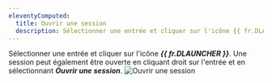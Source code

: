 ```yaml
---
eleventyComputed:
  title: Ouvrir une session
  description: Sélectionner une entrée et cliquer sur l'icône {{ fr.DLAUNCHER }}.
---
```

Sélectionner une entrée et cliquer sur l'icône ***{{ fr.DLAUNCHER }}***. Une session peut également être ouverte en cliquant droit sur l'entrée et en sélectionnant ***Ouvrir une session***.
![Ouvrir une session](https://cdnweb.devolutions.net/docs/docs_en_hub_Hub4012.png)